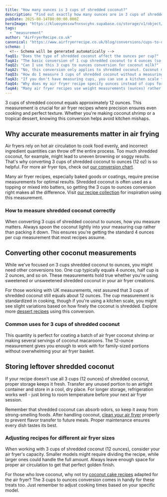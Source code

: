 ```yaml
---
title: "How many ounces is 3 cups of shredded coconut?"
description: "Find out exactly how many ounces are in 3 cups of shredded coconut for perfect air fryer recipes every time. No more guesswork!"
pubDate: 2025-08-14T00:00:00.000Z
heroImage: "https://klueoymssxwfnxsvcyhv.supabase.co/storage/v1/object/public/Shmucket/how-many-ounces-is-3-cups-shredded-coconut.webp"
tags:
  - "measurement"
author: "AirFryerRecipe.co.uk"
canonical: "https://www.airfryerrecipe.co.uk/blog/conversions/cups-to-ounces/how-many-ounces-is-3-cups-shredded-coconut"
schema: |
  <!-- Schema will be generated automatically -->
faqQ1: "Does the type of shredded coconut affect the ounces per cup?"
faqA1: "The basic conversion of 1 cup shredded coconut to 4 ounces (so 3 cups to 12 ounces) applies to both sweetened and unsweetened varieties. However, very finely shredded coconut might pack slightly more densely, while larger flakes could be lighter per cup. For most recipes, the standard conversion works perfectly."
faqQ2: "Can I use this 3 cups to ounces conversion for coconut milk?"
faqA2: "No, this conversion only applies to shredded coconut. Coconut milk has a completely different density, with 1 cup weighing about 8 ounces. Always check whether your recipe calls for shredded coconut or coconut milk, as they're not interchangeable in measurements or cooking properties."
faqQ3: "How do I measure 3 cups of shredded coconut without a measuring cup?"
faqA3: "If you don't have measuring cups, you can use a kitchen scale to weigh out 12 ounces of shredded coconut instead. Alternatively, an empty 330ml drink can holds roughly 1.4 cups, so two cans plus a bit extra would approximate 3 cups. For best results, we recommend proper measuring tools."
faqQ4: "Why does my air fryer recipe specify ounces instead of cups for shredded coconut?"
faqA4: "Many air fryer recipes use weight measurements (ounces) rather than volume (cups) for greater precision. Since how you pack shredded coconut can vary the volume, weighing ensures consistent results. The 3 cups to 12 ounces conversion helps bridge these measurement styles for perfect outcomes every time."
---
```

<p>3 cups of shredded coconut equals approximately 12 ounces. This measurement is crucial for air fryer recipes where precision ensures even cooking and perfect texture. Whether you're making coconut shrimp or a tropical dessert, knowing this conversion helps avoid kitchen mishaps.</p>

<h2>Why accurate measurements matter in air frying</h2>  
<p>Air fryers rely on hot air circulation to cook food evenly, and incorrect ingredient quantities can throw off the entire process. Too much shredded coconut, for example, might lead to uneven browning or soggy results. That's why converting 3 cups of shredded coconut to ounces (12 oz) is so helpful. For more air fryer tips, check out <a href=https://www.airfryerrecipe.co.uk/air-fryer-conversion-chart>our conversion chart</a>.</p>  

<p>Many air fryer recipes, especially baked goods or coatings, require precise measurements for optimal results. Shredded coconut is often used as a topping or mixed into batters, so getting the 3 cups to ounces conversion right makes all the difference. Visit <a href=https://www.airfryerrecipe.co.uk/recipes>our recipe collection</a> for inspiration using this measurement.</p>  

<h3>How to measure shredded coconut correctly</h3>  
<p>When converting 3 cups of shredded coconut to ounces, how you measure matters. Always spoon the coconut lightly into your measuring cup rather than packing it down. This ensures you're getting the standard 4 ounces per cup measurement that most recipes assume.</p>  

<h2>Converting other coconut measurements</h2>  
<p>While we've focused on 3 cups shredded coconut to ounces, you might need other conversions too. One cup typically equals 4 ounces, half cup is 2 ounces, and so on. These measurements hold true whether you're using sweetened or unsweetened shredded coconut in your air fryer creations.</p>  

<p>For those working with UK measurements, rest assured that 3 cups of shredded coconut still equals about 12 ounces. The cup measurement is standardized in cooking, though if you're using a kitchen scale, you might see slight variations based on how finely the coconut is shredded. Explore more <a href=https://www.airfryerrecipe.co.uk/recipe-category/dessert>dessert recipes</a> using this conversion.</p>  

<h3>Common uses for 3 cups of shredded coconut</h3>  
<p>This quantity is perfect for coating a batch of air fryer coconut shrimp or making several servings of coconut macaroons. The 12-ounce measurement gives you enough to work with for family-sized portions without overwhelming your air fryer basket.</p>  

<h2>Storing leftover shredded coconut</h2>  
<p>If your recipe doesn't use all 3 cups (12 ounces) of shredded coconut, proper storage keeps it fresh. Transfer any unused portion to an airtight container and store in a cool, dry place. For longer storage, refrigeration works well - just bring to room temperature before your next air fryer session.</p>  

<p>Remember that shredded coconut can absorb odors, so keep it away from strong-smelling foods. After handling coconut, <a href=https://www.airfryerrecipe.co.uk/air-fryer-cleaner>clean your air fryer</a> properly to prevent flavor transfer to future meals. Proper maintenance ensures every dish tastes its best.</p>  

<h3>Adjusting recipes for different air fryer sizes</h3>  
<p>When working with 3 cups of shredded coconut (12 ounces), consider your air fryer's capacity. Smaller models might require dividing the recipe, while larger ones could handle the full amount. Always leave enough space for proper air circulation to get that perfect golden finish.</p>  

<p>For those who love coconut, why not try <a href=https://www.airfryerrecipe.co.uk/recipe-category/cakes>coconut cake recipes</a> adapted for the air fryer? The 3 cups to ounces conversion comes in handy for these treats too. Just remember to adjust cooking times based on your specific model.</p>
